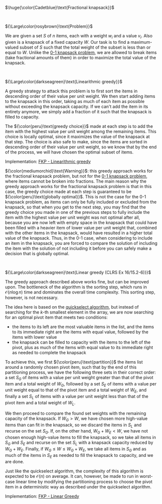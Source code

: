 $\huge{\color{Cadetblue}\text{Fractional knapsack}}$  

<br />

${\Large\color{rosybrown}\text{Problem}}$

We are given a set $S$ of $n$ items, each with a weight $w_i$ and a value $v_i$. Also given is a knapsack of a fixed capacity $W$. Our task is to find a maximum-valued subset of $S$ such that the total weight of the subset is less than or equal to $W$. Unlike the [0-1 knapsack problem](https://github.com/pl3onasm/CLRS/tree/main/algorithms/dynamic-programming/knapsack), we are allowed to break items (take fractional amounts of them) in order to maximize the total value of the knapsack.

<br />

${\Large\color{darkseagreen}\text{Linearithmic greedy}}$

A greedy strategy to attack this problem is to first sort the items in descending order of their value per unit weight. We then start adding items to the knapsack in this order, taking as much of each item as possible without exceeding the knapsack capacity. If we can't add the item in its entirety anymore, we simply add a fraction of it such that the knapsack is filled to capacity.

The ${\color{peru}\text{greedy choice}}$ made at each step is to add the item with the highest value per unit weight among the remaining items. This choice is locally optimal, since it maximizes the value of the knapsack at that step. The choice is also safe to make, since the items are sorted in descending order of their value per unit weight, so we know that by the end of the process, we will have chosen the optimal subset of items.

Implementation: [FKP - Linearithmic greedy](https://github.com/pl3onasm/AADS/tree/main/algorithms/greedy/fract-knapsack/fkp-1.c)  

${\color{mediumorchid}\text{Warning}}$: this greedy approach works for the fractional knapsack problem, but not for the [0-1 knapsack problem](https://github.com/pl3onasm/CLRS/tree/main/algorithms/dynamic-programming/knapsack), where items cannot be broken into fractions. The main reason why the greedy approach works for the fractional knapsack problem is that in this case, the greedy choice made at each step is guaranteed to be ${\color{peru}\text{globally optimal}}$. This is not the case for the 0-1 knapsack problem, as items can only be fully included or excluded from the knapsack, so that when you get to the next step, you may find that the greedy choice you made in one of the previous steps to fully include the item with the highest value per unit weight was not optimal after all, because you are now left with empty space in the knapsack that could have been filled with a heavier item of lower value per unit weight that, combined with the other items in the knapsack, would have resulted in a higher total value of the knapsack. Thus, in the 0-1 case, when considering to include an item in the knapsack, you are forced to compare the solution of including the item with the solution of not including it before you can safely make a decision that is globally optimal.

<br />

${\Large\color{darkseagreen}\text{Linear greedy (CLRS Ex 16/15.2-6)}}$  

The greedy approach described above works fine, but can be improved upon. The bottleneck of the algorithm is the sorting step, which runs in $\mathcal{O}(n\log n)$ time and dominates the overall time complexity. This sorting step, however, is not necessary.  

The idea here is based on the [quickselect algorithm](https://github.com/pl3onasm/CLRS/tree/main/algorithms/divide-and-conquer/quickselect), but instead of searching for the $k$-th smallest element in the array, we are now searching for an optimal pivot item that meets two conditions:

- the items to its left are the most valuable items in the list, and the items to its immediate right are the items with equal value, followed by the items with lower value 
- the knapsack can be filled to capacity with the items to the left of the pivot, plus as much of the items with equal value to its immediate right as needed to complete the knapsack

To achieve this, we first ${\color{peru}\text{partition}}$ the items list around a randomly chosen pivot item, such that by the end of this partitioning process, we have the following three sets in their correct order: a set $S_G$ of items with a value per unit weight greater than that of the pivot item and a total weight of $W_G$, followed by a set $S_E$ of items with a value per unit weight equal to that of the pivot item and a total weight of $W_E$, and finally a set $S_L$ of items with a value per unit weight less than that of the pivot item and a total weight of $W_L$.  

We then proceed to compare the found set weights with the remaining capacity of the knapsack. If $W_G > W$, we have chosen more high-value items than can fit in the knapsack, so we discard the items in $S_L$ and recurse on the set $S_G$. If, on the other hand, $W_G + W_E < W$, we have not chosen enough high-value items to fill the knapsack, so we take all items in $S_G$ and $S_E$ and recurse on the set $S_L$ with a knapsack capacity reduced by $W_G + W_E$. Finally, if $W_G \leq W \leq W_G + W_E$, we take all items in $S_G$ and as much of the items in $S_E$ as needed to fill the knapsack to capacity, and we are done.

Just like the quickselect algorithm, the complexity of this algorithm is expected to be $\mathcal{O}(n)$ on average. It can, however, be made to run in worst-case linear time by modifying the partitioning process to choose the pivot item in a deterministic way as described under the quickselect algorithm.

Implementation: [FKP - Linear Greedy](https://github.com/pl3onasm/AADS/tree/main/algorithms/greedy/fract-knapsack/fkp-2.c)  
